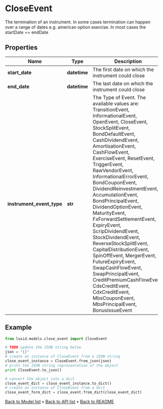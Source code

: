 # CloseEvent

The termination of an instrument.  In some cases termination can happen over a range of dates e.g. american option exercise.  In most cases the startDate == endDate

## Properties
Name | Type | Description | Notes
------------ | ------------- | ------------- | -------------
**start_date** | **datetime** | The first date on which the instrument could close | [optional] 
**end_date** | **datetime** | The last date on which the instrument could close | [optional] 
**instrument_event_type** | **str** | The Type of Event. The available values are: TransitionEvent, InformationalEvent, OpenEvent, CloseEvent, StockSplitEvent, BondDefaultEvent, CashDividendEvent, AmortisationEvent, CashFlowEvent, ExerciseEvent, ResetEvent, TriggerEvent, RawVendorEvent, InformationalErrorEvent, BondCouponEvent, DividendReinvestmentEvent, AccumulationEvent, BondPrincipalEvent, DividendOptionEvent, MaturityEvent, FxForwardSettlementEvent, ExpiryEvent, ScripDividendEvent, StockDividendEvent, ReverseStockSplitEvent, CapitalDistributionEvent, SpinOffEvent, MergerEvent, FutureExpiryEvent, SwapCashFlowEvent, SwapPrincipalEvent, CreditPremiumCashFlowEvent, CdsCreditEvent, CdxCreditEvent, MbsCouponEvent, MbsPrincipalEvent, BonusIssueEvent | 

## Example

```python
from lusid.models.close_event import CloseEvent

# TODO update the JSON string below
json = "{}"
# create an instance of CloseEvent from a JSON string
close_event_instance = CloseEvent.from_json(json)
# print the JSON string representation of the object
print CloseEvent.to_json()

# convert the object into a dict
close_event_dict = close_event_instance.to_dict()
# create an instance of CloseEvent from a dict
close_event_form_dict = close_event.from_dict(close_event_dict)
```
[Back to Model list](../README.md#documentation-for-models) &#8226; [Back to API list](../README.md#documentation-for-api-endpoints) &#8226; [Back to README](../README.md)


